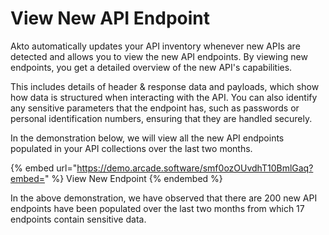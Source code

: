# View New API Endpoint

Akto automatically updates your API inventory whenever new APIs are detected and allows you to view the new API endpoints. By viewing new endpoints, you get a detailed overview of the new API's capabilities.&#x20;

This includes details of header & response data and payloads, which show how data is structured when interacting with the API. You can also identify any sensitive parameters that the endpoint has, such as passwords or personal identification numbers, ensuring that they are handled securely.

In the demonstration below, we will view all the new API endpoints populated in your API collections over the last two months.

{% embed url="https://demo.arcade.software/smf0ozOUvdhT10BmlGaq?embed=" %}
View New Endpoint
{% endembed %}

In the above demonstration, we have observed that there are 200 new API endpoints have been populated over the last two months from which 17 endpoints contain sensitive data.
